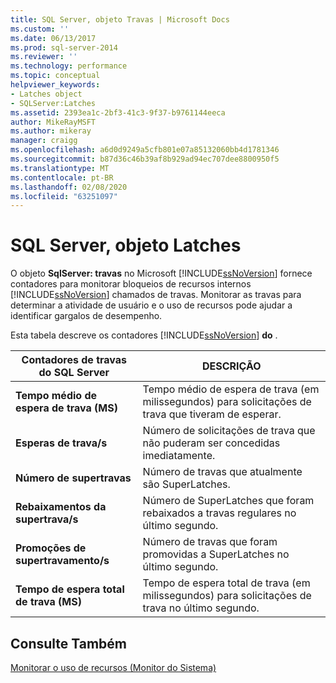 ```yaml
---
title: SQL Server, objeto Travas | Microsoft Docs
ms.custom: ''
ms.date: 06/13/2017
ms.prod: sql-server-2014
ms.reviewer: ''
ms.technology: performance
ms.topic: conceptual
helpviewer_keywords:
- Latches object
- SQLServer:Latches
ms.assetid: 2393ea1c-2bf3-41c3-9f37-b9761144eeca
author: MikeRayMSFT
ms.author: mikeray
manager: craigg
ms.openlocfilehash: a6d0d9249a5cfb801e07a85132060bb4d1781346
ms.sourcegitcommit: b87d36c46b39af8b929ad94ec707dee8800950f5
ms.translationtype: MT
ms.contentlocale: pt-BR
ms.lasthandoff: 02/08/2020
ms.locfileid: "63251097"
---
```

# <a name="sql-server-latches-object"></a>SQL Server, objeto Latches
  O objeto **SqlServer: travas** no Microsoft [!INCLUDE[ssNoVersion](../../includes/ssnoversion-md.md)] fornece contadores para monitorar bloqueios de recursos internos [!INCLUDE[ssNoVersion](../../includes/ssnoversion-md.md)] chamados de travas. Monitorar as travas para determinar a atividade de usuário e o uso de recursos pode ajudar a identificar gargalos de desempenho.  
  
 Esta tabela descreve os contadores [!INCLUDE[ssNoVersion](../../includes/ssnoversion-md.md)] **do** .  
  
|Contadores de travas do SQL Server|DESCRIÇÃO|  
|---------------------------------|-----------------|  
|**Tempo médio de espera de trava (MS)**|Tempo médio de espera de trava (em milissegundos) para solicitações de trava que tiveram de esperar.|  
|**Esperas de trava/s**|Número de solicitações de trava que não puderam ser concedidas imediatamente.|  
|**Número de supertravas**|Número de travas que atualmente são SuperLatches.|  
|**Rebaixamentos da supertrava/s**|Número de SuperLatches que foram rebaixados a travas regulares no último segundo.|  
|**Promoções de supertravamento/s**|Número de travas que foram promovidas a SuperLatches no último segundo.|  
|**Tempo de espera total de trava (MS)**|Tempo de espera total de trava (em milissegundos) para solicitações de trava no último segundo.|  
  
## <a name="see-also"></a>Consulte Também  
 [Monitorar o uso de recursos &#40;Monitor do Sistema&#41;](monitor-resource-usage-system-monitor.md)  
  
  
